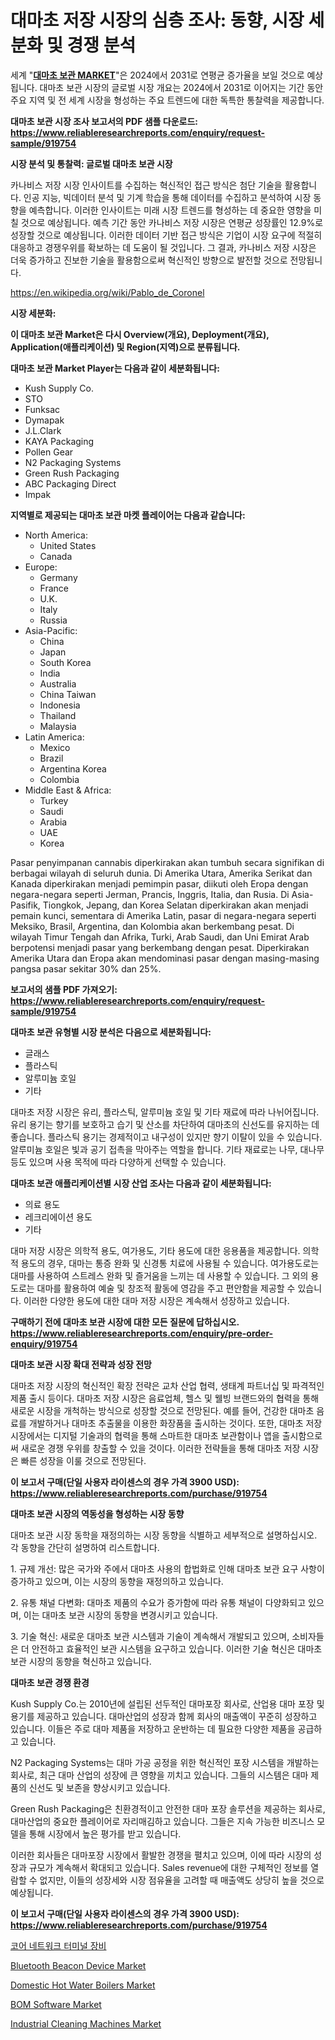 <p><h1>대마초 저장 시장의 심층 조사: 동향, 시장 세분화 및 경쟁 분석</h1></p><p>세계 "<strong><a href="https://www.reliableresearchreports.com/cannabis-storage-r919754">대마초 보관 MARKET</a></strong>"은 2024에서 2031로 연평균 증가율을 보일 것으로 예상됩니다. 대마초 보관 시장의 글로벌 시장 개요는 2024에서 2031로 이어지는 기간 동안 주요 지역 및 전 세계 시장을 형성하는 주요 트렌드에 대한 독특한 통찰력을 제공합니다.</p>
<p><strong>대마초 보관 시장 조사 보고서의 PDF 샘플 다운로드: <a href="https://www.reliableresearchreports.com/enquiry/request-sample/919754">https://www.reliableresearchreports.com/enquiry/request-sample/919754</a></strong></p>
<p><strong>시장 분석 및 통찰력: 글로벌 대마초 보관 시장</strong></p>
<p><p>카나비스 저장 시장 인사이트를 수집하는 혁신적인 접근 방식은 첨단 기술을 활용합니다. 인공 지능, 빅데이터 분석 및 기계 학습을 통해 데이터를 수집하고 분석하여 시장 동향을 예측합니다. 이러한 인사이트는 미래 시장 트렌드를 형성하는 데 중요한 영향을 미칠 것으로 예상됩니다. 예측 기간 동안 카나비스 저장 시장은 연평균 성장률인 12.9%로 성장할 것으로 예상됩니다. 이러한 데이터 기반 접근 방식은 기업이 시장 요구에 적절히 대응하고 경쟁우위를 확보하는 데 도움이 될 것입니다. 그 결과, 카나비스 저장 시장은 더욱 증가하고 진보한 기술을 활용함으로써 혁신적인 방향으로 발전할 것으로 전망됩니다.</p></p>
<p><a href="%7CAUTHORITHY_DOMAIN_URL%7C">https://en.wikipedia.org/wiki/Pablo_de_Coronel</a></p>
<p><strong>시장 세분화:</strong></p>
<p><strong>이 대마초 보관 Market은 다시 Overview(개요), Deployment(개요), Application(애플리케이션) 및 Region(지역)으로 분류됩니다.</strong></p>
<p><strong>대마초 보관 Market Player는 다음과 같이 세분화됩니다:</strong></p>
<p><ul><li>Kush Supply Co.</li><li>STO</li><li>Funksac</li><li>Dymapak</li><li>J.L.Clark</li><li>KAYA Packaging</li><li>Pollen Gear</li><li>N2 Packaging Systems</li><li>Green Rush Packaging</li><li>ABC Packaging Direct</li><li>Impak</li></ul></p>
<p><strong>지역별로 제공되는 대마초 보관 마켓 플레이어는 다음과 같습니다:</strong></p>
<p><ul>
    <li>
        North America:
        <ul>
            <li>United States</li>
            <li>Canada</li>
        </ul>
    </li>
    <li>
        Europe:
        <ul>
            <li>Germany</li>
            <li>France</li>
            <li>U.K.</li>
            <li>Italy</li>
            <li>Russia</li>
        </ul>
    </li>
    <li>
        Asia-Pacific:
        <ul>
            <li>China</li>
            <li>Japan</li>
            <li>South Korea</li>
            <li>India</li>
            <li>Australia</li>
            <li>China Taiwan</li>
            <li>Indonesia</li>
            <li>Thailand</li>
            <li>Malaysia</li>
        </ul>
    </li>
    <li>
        Latin America:
        <ul>
            <li>Mexico</li>
            <li>Brazil</li>
            <li>Argentina Korea</li>
            <li>Colombia</li>
        </ul>
    </li>
    <li>
        Middle East & Africa:
        <ul>
            <li>Turkey</li>
            <li>Saudi</li>
            <li>Arabia</li>
            <li>UAE</li>
            <li>Korea</li>
        </ul>
    </li>
    </ul></p>
<p><p>Pasar penyimpanan cannabis diperkirakan akan tumbuh secara signifikan di berbagai wilayah di seluruh dunia. Di Amerika Utara, Amerika Serikat dan Kanada diperkirakan menjadi pemimpin pasar, diikuti oleh Eropa dengan negara-negara seperti Jerman, Prancis, Inggris, Italia, dan Rusia. Di Asia-Pasifik, Tiongkok, Jepang, dan Korea Selatan diperkirakan akan menjadi pemain kunci, sementara di Amerika Latin, pasar di negara-negara seperti Meksiko, Brasil, Argentina, dan Kolombia akan berkembang pesat. Di wilayah Timur Tengah dan Afrika, Turki, Arab Saudi, dan Uni Emirat Arab berpotensi menjadi pasar yang berkembang dengan pesat. Diperkirakan Amerika Utara dan Eropa akan mendominasi pasar dengan masing-masing pangsa pasar sekitar 30% dan 25%.</p></p>
<p><strong>보고서의 샘플 PDF 가져오기: <a href="https://www.reliableresearchreports.com/enquiry/request-sample/919754">https://www.reliableresearchreports.com/enquiry/request-sample/919754</a></strong></p>
<p><strong>대마초 보관 유형별 시장 분석은 다음으로 세분화됩니다:</strong></p>
<p><ul><li>글래스</li><li>플라스틱</li><li>알루미늄 호일</li><li>기타</li></ul></p>
<p><p>대마초 저장 시장은 유리, 플라스틱, 알루미늄 호일 및 기타 재료에 따라 나뉘어집니다. 유리 용기는 향기를 보호하고 습기 및 산소를 차단하여 대마초의 신선도를 유지하는 데 좋습니다. 플라스틱 용기는 경제적이고 내구성이 있지만 향기 이탈이 있을 수 있습니다. 알루미늄 호일은 빛과 공기 접촉을 막아주는 역할을 합니다. 기타 재료로는 나무, 대나무 등도 있으며 사용 목적에 따라 다양하게 선택할 수 있습니다.</p></p>
<p><strong>대마초 보관 애플리케이션별 시장 산업 조사는 다음과 같이 세분화됩니다:</strong></p>
<p><ul><li>의료 용도</li><li>레크리에이션 용도</li><li>기타</li></ul></p>
<p><p>대마 저장 시장은 의학적 용도, 여가용도, 기타 용도에 대한 응용품을 제공합니다. 의학적 용도의 경우, 대마는 통증 완화 및 신경통 치료에 사용될 수 있습니다. 여가용도로는 대마를 사용하여 스트레스 완화 및 즐거움을 느끼는 데 사용할 수 있습니다. 그 외의 용도로는 대마를 활용하여 예술 및 창조적 활동에 영감을 주고 편안함을 제공할 수 있습니다.  이러한 다양한 용도에 대한 대마 저장 시장은 계속해서 성장하고 있습니다.</p></p>
<p><strong>구매하기 전에 대마초 보관 시장에 대한 모든 질문에 답하십시오. <a href="https://www.reliableresearchreports.com/enquiry/pre-order-enquiry/919754">https://www.reliableresearchreports.com/enquiry/pre-order-enquiry/919754</a></strong></p>
<p><strong>대마초 보관 시장 확대 전략과 성장 전망</strong></p>
<p><p>대마초 저장 시장의 혁신적인 확장 전략은 교차 산업 협력, 생태계 파트너십 및 파격적인 제품 출시 등이다. 대마초 저장 시장은 음료업체, 헬스 및 웰빙 브랜드와의 협력을 통해 새로운 시장을 개척하는 방식으로 성장할 것으로 전망된다. 예를 들어, 건강한 대마초 음료를 개발하거나 대마초 추출물을 이용한 화장품을 출시하는 것이다. 또한, 대마초 저장 시장에서는 디지털 기술과의 협력을 통해 스마트한 대마초 보관함이나 앱을 출시함으로써 새로운 경쟁 우위를 창출할 수 있을 것이다. 이러한 전략들을 통해 대마초 저장 시장은 빠른 성장을 이룰 것으로 전망된다.</p></p>
<p><strong>이 보고서 구매(단일 사용자 라이센스의 경우 가격 3900 USD): <a href="https://www.reliableresearchreports.com/purchase/919754">https://www.reliableresearchreports.com/purchase/919754</a></strong></p>
<p><strong>대마초 보관 시장의 역동성을 형성하는 시장 동향</strong></p>
<p><p>대마초 보관 시장 동학을 재정의하는 시장 동향을 식별하고 세부적으로 설명하십시오. 각 동향을 간단히 설명하여 리스트합니다. </p><p>1. 규제 개선: 많은 국가와 주에서 대마초 사용의 합법화로 인해 대마초 보관 요구 사항이 증가하고 있으며, 이는 시장의 동향을 재정의하고 있습니다.</p><p>2. 유통 채널 다변화: 대마초 제품의 수요가 증가함에 따라 유통 채널이 다양화되고 있으며, 이는 대마초 보관 시장의 동향을 변경시키고 있습니다.</p><p>3. 기술 혁신: 새로운 대마초 보관 시스템과 기술이 계속해서 개발되고 있으며, 소비자들은 더 안전하고 효율적인 보관 시스템을 요구하고 있습니다. 이러한 기술 혁신은 대마초 보관 시장의 동향을 혁신하고 있습니다.</p></p>
<p><strong>대마초 보관 경쟁 환경</strong></p>
<p><p>Kush Supply Co.는 2010년에 설립된 선두적인 대마포장 회사로, 산업용 대마 포장 및 용기를 제공하고 있습니다. 대마산업의 성장과 함께 회사의 매출액이 꾸준히 성장하고 있습니다. 이들은 주로 대마 제품을 저장하고 운반하는 데 필요한 다양한 제품을 공급하고 있습니다.</p><p>N2 Packaging Systems는 대마 가공 공정을 위한 혁신적인 포장 시스템을 개발하는 회사로, 최근 대마 산업의 성장에 큰 영향을 끼치고 있습니다. 그들의 시스템은 대마 제품의 신선도 및 보존을 향상시키고 있습니다.</p><p>Green Rush Packaging은 친환경적이고 안전한 대마 포장 솔루션을 제공하는 회사로, 대마산업의 중요한 플레이어로 자리매김하고 있습니다. 그들은 지속 가능한 비즈니스 모델을 통해 시장에서 높은 평가를 받고 있습니다.</p><p>이러한 회사들은 대마포장 시장에서 활발한 경쟁을 펼치고 있으며, 이에 따라 시장의 성장과 규모가 계속해서 확대되고 있습니다. Sales revenue에 대한 구체적인 정보를 열람할 수 없지만, 이들의 성장세와 시장 점유율을 고려할 때 매출액도 상당히 높을 것으로 예상됩니다.</p></p>
<p><strong>이 보고서 구매(단일 사용자 라이센스의 경우 가격 3900 USD): <a href="https://www.reliableresearchreports.com/purchase/919754">https://www.reliableresearchreports.com/purchase/919754</a></strong></p>
<p><p><a href="https://github.com/shampaakter36/Market-Research-Report-List-2/blob/main/788236981723.md">코어 네트워크 터미널 장비</a></p><p><a href="https://github.com/sofayahoo2023/Market-Research-Report-List-5/blob/main/bluetooth-beacon-device-market.md">Bluetooth Beacon Device Market</a></p><p><a href="https://medium.com/@fosterfahey1016/domestic-hot-water-boilers-market-share-market-analysis-growth-trends-forecasts-for-period-3d095d862491">Domestic Hot Water Boilers Market</a></p><p><a href="https://github.com/joannesouthgate/Market-Research-Report-List-4/blob/main/bom-software-market.md">BOM Software Market</a></p><p><a href="https://medium.com/@eltaoberts/industrial-cleaning-machines-market-size-market-segmentation-market-trends-and-growth-analysis-586e789146ef">Industrial Cleaning Machines Market</a></p></p>